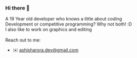 ### Hi there 👋

<!--
**ashish4arora/ashish4arora** is a ✨ _special_ ✨ repository because its `README.md` (this file) appears on your GitHub profile.

Here are some ideas to get you started:

- 🔭 I’m currently working on ...
- 🌱 I’m currently learning ...
- 👯 I’m looking to collaborate on ...
- 🤔 I’m looking for help with ...
- 💬 Ask me about ...
- 📫 How to reach me: ...
- 😄 Pronouns: ...
- ⚡ Fun fact: ...
-->

A 19 Year old developer who knows a little about coding<br>
Development or competitive programming? Why not both! :D<br>
I also like to work on graphics and editing<br><br>
Reach out to me: 
- ✉️ ashisharora.dev@gmail.com

